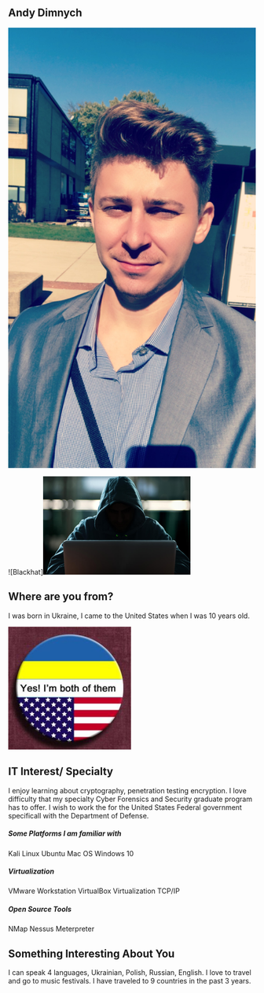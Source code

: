 ## Andy Dimnych

![Andy 9](images/Andy.jpg "Andy Dimnych")

![Blackhat]<img src="images/black_hat.jpg" width="300">
      
## Where are you from?
I was born in Ukraine, I came to the United States when I was 10 years old.

<img src="images/Ukrainian_American.jpg" width="250">

## IT Interest/ Specialty
I enjoy learning about cryptography, penetration testing encryption. I love difficulty that my specialty Cyber Forensics and Security graduate program has to offer. I wish to work the for the United States Federal government specificall with the Department of Defense. 
##### Some Platforms I am familiar with 

Kali Linux
Ubuntu
Mac OS
Windows 10
 
##### Virtualization
VMware Workstation
VirtualBox
Virtualization
TCP/IP

##### Open Source Tools
NMap
Nessus
Meterpreter


## Something Interesting About You

I can speak 4 languages, Ukrainian, Polish, Russian, English. I love to travel and go to music festivals. 
I have traveled to 9 countries in the past 3 years. 



